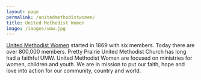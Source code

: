 ```yaml
---
layout: page
permalink: /unitedmethodistwomen/
title: United Methodist Women
image: /images/umw.jpg
---
```

<a href="http://www.unitedmethodistwomen.org" target="_blank">United Methodist Women</a> started in 1869 with six members. Today there are over 800,000 members. Pretty Prairie United Methodist Church has long had a faithful UMW. United Methodist Women are focused on ministries for women, children and youth. We are in mission to put our faith, hope and love into action for our community, country and world. 
